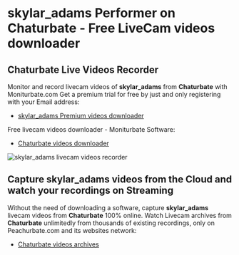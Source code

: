 # skylar_adams Performer on Chaturbate - Free LiveCam videos downloader

## Chaturbate Live Videos Recorder

Monitor and record livecam videos of **skylar_adams** from **Chaturbate** with Moniturbate.com
Get a premium trial for free by just and only registering with your Email address:
* [skylar_adams Premium videos downloader](https://moniturbate.com/request-demo-licence-key.html)

Free livecam videos downloader - Moniturbate Software:
* [Chaturbate videos downloader](https://moniturbate.com/moniturbate-download-software.html)

![skylar_adams livecam videos recorder](https://peachurnet.com/templates/moniturbate-software.png)


## Capture skylar_adams videos from the Cloud and watch your recordings on Streaming

Without the need of downloading a software, capture **skylar_adams** livecam videos from **Chaturbate** 100% online.
Watch Livecam archives from **Chaturbate** unlimitedly from thousands of existing recordings, only on Peachurbate.com and its websites network:
* [Chaturbate videos archives](https://peachurnet.com/)